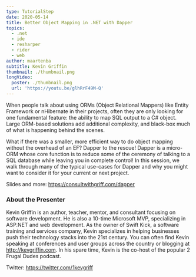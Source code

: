 ```yaml
---
type: TutorialStep
date: 2020-05-14
title: Better Object Mapping in .NET with Dapper
topics:
  - .net
  - ide
  - resharper
  - rider
  - web
author: maartenba
subtitle: Kevin Griffin
thumbnail: ./thumbnail.png
longVideo:
  poster: ./thumbnail.png
  url: 'https://youtu.be/glhRrF49M-Q'
---
```


When people talk about using ORMs (Object Relational Mappers) like Entity Framework or nHibernate in their projects, often they are only looking for one fundamental feature: the ability to map SQL output to a C# object. Large ORM-based solutions add additional complexity, and black-box much of what is happening behind the scenes. 

What if there was a smaller, more efficient way to do object mapping without the overhead of an EF? Dapper to the rescue! Dapper is a micro-ORM whose core function is to reduce some of the ceremony of talking to a SQL database while leaving you in complete control! In this session, we walk through many of the typical use-cases for Dapper and why you might want to consider it for your current or next project.

Slides and more: https://consultwithgriff.com/dapper

### About the Presenter

Kevin Griffin is an author, teacher, mentor, and consultant focusing on software development. He is also a 10-time Microsoft MVP, specializing in ASP.NET and web development. As the owner of Swift Kick, a software training and services company, Kevin specializes in helping businesses push their technology stacks into the 21st century. You can often find Kevin speaking at conferences and user groups across the country or blogging at http://kevgriffin.com. In his spare time, Kevin is the co-host of the popular 2 Frugal Dudes podcast.

Twitter: https://twitter.com/1kevgriff

